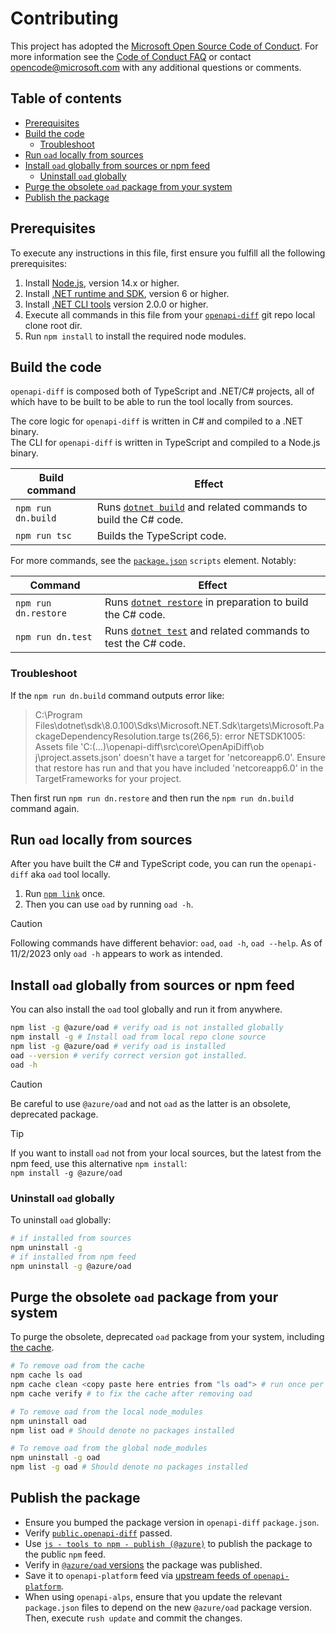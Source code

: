 # Contributing

This project has adopted the [Microsoft Open Source Code of Conduct](https://opensource.microsoft.com/codeofconduct/).
For more information see the [Code of Conduct FAQ](https://opensource.microsoft.com/codeofconduct/faq/) or contact
[opencode@microsoft.com](mailto:opencode@microsoft.com) with any additional questions or comments.

## Table of contents

* [Prerequisites](#prerequisites)
* [Build the code](#build-the-code)
  * [Troubleshoot](#troubleshoot)
* [Run `oad` locally from sources](#run-oad-locally-from-sources)
* [Install `oad` globally from sources or npm feed](#install-oad-globally-from-sources-or-npm-feed)
  * [Uninstall `oad` globally](#uninstall-oad-globally)
* [Purge the obsolete `oad` package from your system](#purge-the-obsolete-oad-package-from-your-system)
* [Publish the package](#publish-the-package)

<!-- <small><i><a href='http://ecotrust-canada.github.io/markdown-toc/'>
Table of contents generated with markdown-toc</a></i></small> -->

## Prerequisites

To execute any instructions in this file, first ensure you fulfill all the following prerequisites:

1. Install [Node.js](https://nodejs.org/), version 14.x or higher.
1. Install [.NET runtime and SDK](https://aka.ms/dotnet-download), version 6 or higher.
1. Install [.NET CLI tools](https://github.com/dotnet/cli/releases) version 2.0.0 or higher.
1. Execute all commands in this file from your [`openapi-diff`] git repo local clone root dir.
1. Run `npm install` to install the required node modules.

## Build the code

`openapi-diff` is composed both of TypeScript and .NET/C# projects, all of which have to be built
to be able to run the tool locally from sources.

The core logic for `openapi-diff` is written in C# and compiled to a .NET binary.  
The CLI for `openapi-diff` is written in TypeScript and compiled to a Node.js binary.

| Build command | Effect |
|-|-|
| `npm run dn.build` | Runs [`dotnet build`] and related commands to build the C# code. |
| `npm run tsc` | Builds the TypeScript code. |

For more commands, see the [`package.json`](/package.json) `scripts` element.
Notably:

| Command | Effect |
|-|-|
| `npm run dn.restore` | Runs [`dotnet restore`] in preparation to build the C# code. |
| `npm run dn.test` | Runs [`dotnet test`] and related commands to test the C# code. |

### Troubleshoot

If the `npm run dn.build` command outputs error like:

> C:\Program Files\dotnet\sdk\8.0.100\Sdks\Microsoft.NET.Sdk\targets\Microsoft.PackageDependencyResolution.targe
       ts(266,5): error NETSDK1005: Assets file 'C:\(...)\openapi-diff\src\core\OpenApiDiff\ob
       j\project.assets.json' doesn't have a target for 'netcoreapp6.0'. Ensure that restore has run and that you have
       included 'netcoreapp6.0' in the TargetFrameworks for your project.

Then first run `npm run dn.restore` and then run the `npm run dn.build` command again.

## Run `oad` locally from sources

After you have built the C# and TypeScript code, you can run the `openapi-diff` aka `oad` tool locally.

1. Run [`npm link`] once.
2. Then you can use `oad` by running `oad -h`.

> [!CAUTION]
> Following commands have different behavior: `oad`, `oad -h`, `oad --help`.
> As of 11/2/2023 only `oad -h` appears to work as intended.

## Install `oad` globally from sources or npm feed

You can also install the `oad` tool globally and run it from anywhere.

```sh
npm list -g @azure/oad # verify oad is not installed globally
npm install -g # Install oad from local repo clone source
npm list -g @azure/oad # verify oad is installed 
oad --version # verify correct version got installed.
oad -h
```

> [!CAUTION]  
> Be careful to use `@azure/oad` and not `oad` as the latter is an obsolete, deprecated package.
<!-- markdownlint-disable MD028 -->
<!-- Disabling warning about empty line inside blockquote -->
> [!TIP]
> If you want to install `oad` not from your local sources, but the latest from the npm feed,
> use this alternative `npm install`:  
> `npm install -g @azure/oad`

### Uninstall `oad` globally

To uninstall `oad` globally:

``` sh
# if installed from sources
npm uninstall -g 
# if installed from npm feed
npm uninstall -g @azure/oad
```

## Purge the obsolete `oad` package from your system

To purge the obsolete, deprecated `oad` package from your system, including [the cache].

``` sh
# To remove oad from the cache
npm cache ls oad 
npm cache clean <copy paste here entries from "ls oad"> # run once per each entry from "ls oad"
npm cache verify # to fix the cache after removing oad

# To remove oad from the local node_modules
npm uninstall oad
npm list oad # Should denote no packages installed

# To remove oad from the global node_modules
npm uninstall -g oad
npm list -g oad # Should denote no packages installed
```

## Publish the package

- Ensure you bumped the package version in `openapi-diff` `package.json`.
- Verify [`public.openapi-diff`] passed.
- Use [`js - tools to npm - publish (@azure)`](https://dev.azure.com/azure-sdk/internal/_releaseDefinition?definitionId=24&_a=definition-pipeline) to publish the package to the public `npm` feed.
- Verify in [`@azure/oad` versions] the package was published.
- Save it to `openapi-platform` feed via [upstream feeds of `openapi-platform`].
- When using `openapi-alps`, ensure that you update the relevant `package.json` files to depend on the new `@azure/oad` package version. Then, execute `rush update` and commit the changes.

[`openapi-diff`]: https://github.com/Azure/openapi-diff
[`dotnet restore`]: https://learn.microsoft.com/en-us/dotnet/core/tools/dotnet-restore
[`dotnet build`]: https://learn.microsoft.com/en-us/dotnet/core/tools/dotnet-build
[`dotnet test`]: https://learn.microsoft.com/en-us/dotnet/core/tools/dotnet-test
[`npm link`]: https://docs.npmjs.com/cli/v10/commands/npm-link
[the cache]: https://docs.npmjs.com/cli/v10/configuring-npm/folders#cache
[`js - tools to npm - publish (@azure)`]: https://dev.azure.com/azure-sdk/internal/_release?definitionId=24&_a=releases&view=mine
[`public.openapi-diff`]: https://dev.azure.com/azure-sdk/public/_build?definitionId=135&_a=summary
[upstream feeds of `openapi-platform`]: https://devdiv.visualstudio.com/DevDiv/_artifacts/feed/openapi-platform/Npm/@azure%2Foad/upstreams/
[`@azure/oad` versions]: https://www.npmjs.com/package/@azure/oad?activeTab=versions
